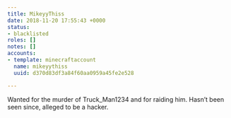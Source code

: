 ```yaml
---
title: MikeyyThiss
date: 2018-11-20 17:55:43 +0000
status:
- blacklisted
roles: []
notes: []
accounts:
- template: minecraftaccount
  name: mikeyythiss
  uuid: d370d83df3a84f60aa0959a45fe2e528

---
```

Wanted for the murder of Truck_Man1234 and for raiding him. Hasn’t been seen since, alleged to be a hacker.
